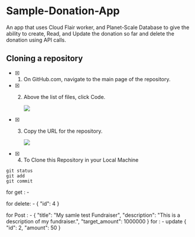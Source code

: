 # Sample-Donation-App
An app that uses Cloud Flair worker, and Planet-Scale Database to give the ability to create, Read, and Update the donation so far and delete the donation using API calls.

## Cloning a repository
- [x] 1. On GitHub.com, navigate to the main page of the repository.
- [x] 2. Above the list of files, click  Code.

      ![](https://docs.github.com/assets/cb-32892/mw-1440/images/help/repository/code-button.webp)
- [X] 3. Copy the URL for the repository.

      ![](https://docs.github.com/assets/cb-45942/mw-1440/images/help/repository/https-url-clone-cli.webp)
      
- [X] 4. To Clone this Repository in your Local Machine
```
git status
git add
git commit
```




for get : - 

for delete: -
{
  "id": 4
}

for Post : -
{
  "title": "My samle test Fundraiser",
  "description": "This is a description of my fundraiser.",
  "target_amount": 1000000
}
for : - update
{
  "id": 2,
  "amount": 50
}

